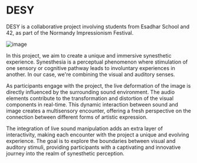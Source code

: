 # DESY

DESY is a collaborative project involving students from Esadhar School and 42, as part of the Normandy Impressionism Festival.

![image](https://github.com/KoganeShiro/desy/assets/126095786/c3f5f0df-1095-4d5a-93fe-ec71be1ea26e)


In this project, we aim to create a unique and immersive synesthetic experience. Synesthesia is a perceptual phenomenon where stimulation of one sensory or cognitive pathway leads to involuntary experiences in another. In our case, we're combining the visual and auditory senses.

As participants engage with the project, the live deformation of the image is directly influenced by the surrounding sound environment. The audio elements contribute to the transformation and distortion of the visual components in real-time. This dynamic interaction between sound and image creates a multisensory encounter, offering a fresh perspective on the connection between different forms of artistic expression.

The integration of live sound manipulation adds an extra layer of interactivity, making each encounter with the project a unique and evolving experience. The goal is to explore the boundaries between visual and auditory stimuli, providing participants with a captivating and innovative journey into the realm of synesthetic perception.
